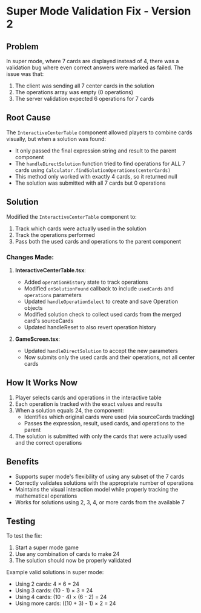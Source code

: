 # Super Mode Validation Fix - Version 2

## Problem
In super mode, where 7 cards are displayed instead of 4, there was a validation bug where even correct answers were marked as failed. The issue was that:

1. The client was sending all 7 center cards in the solution
2. The operations array was empty (0 operations)
3. The server validation expected 6 operations for 7 cards

## Root Cause
The `InteractiveCenterTable` component allowed players to combine cards visually, but when a solution was found:
- It only passed the final expression string and result to the parent component
- The `handleDirectSolution` function tried to find operations for ALL 7 cards using `Calculator.findSolutionOperations(centerCards)`
- This method only worked with exactly 4 cards, so it returned null
- The solution was submitted with all 7 cards but 0 operations

## Solution
Modified the `InteractiveCenterTable` component to:

1. Track which cards were actually used in the solution
2. Track the operations performed
3. Pass both the used cards and operations to the parent component

### Changes Made:

1. **InteractiveCenterTable.tsx**:
   - Added `operationHistory` state to track operations
   - Modified `onSolutionFound` callback to include `usedCards` and `operations` parameters
   - Updated `handleOperationSelect` to create and save Operation objects
   - Modified solution check to collect used cards from the merged card's sourceCards
   - Updated handleReset to also revert operation history

2. **GameScreen.tsx**:
   - Updated `handleDirectSolution` to accept the new parameters
   - Now submits only the used cards and their operations, not all center cards

## How It Works Now

1. Player selects cards and operations in the interactive table
2. Each operation is tracked with the exact values and results
3. When a solution equals 24, the component:
   - Identifies which original cards were used (via sourceCards tracking)
   - Passes the expression, result, used cards, and operations to the parent
4. The solution is submitted with only the cards that were actually used and the correct operations

## Benefits

- Supports super mode's flexibility of using any subset of the 7 cards
- Correctly validates solutions with the appropriate number of operations
- Maintains the visual interaction model while properly tracking the mathematical operations
- Works for solutions using 2, 3, 4, or more cards from the available 7

## Testing

To test the fix:
1. Start a super mode game
2. Use any combination of cards to make 24
3. The solution should now be properly validated

Example valid solutions in super mode:
- Using 2 cards: 4 × 6 = 24
- Using 3 cards: (10 - 1) × 3 = 24  
- Using 4 cards: (10 - 4) × (6 - 2) = 24
- Using more cards: ((10 + 3) - 1) × 2 = 24
